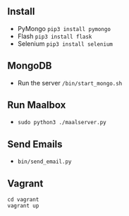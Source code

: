 ## Install
* PyMongo `pip3 install pymongo` 
* Flash `pip3 install flask`
* Selenium `pip3 install selenium`

## MongoDB
* Run the server `/bin/start_mongo.sh`


## Run Maalbox
* `sudo python3 ./maalserver.py`

## Send Emails
* `bin/send_email.py`

## Vagrant

```
cd vagrant
vagrant up
```
